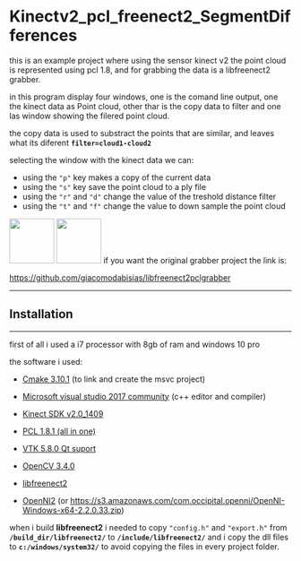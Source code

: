 # Kinectv2_pcl_freenect2_SegmentDifferences #

this is an example project where using the sensor kinect v2 the point cloud is represented using  pcl 1.8,
and for grabbing the data is a libfreenect2 grabber.

in this program display four windows, one is the comand line output, one the kinect data as Point cloud, other thar is the copy data
to filter and one las window showing the filered point cloud.

the copy data is used to substract the points that are similar, and leaves what its diferent **`filter=cloud1-cloud2`**

selecting the window with the kinect data we can:
* using the `"p"` key makes a copy of the current data
* using the `"s"` key save the point cloud to a ply file
* using the `"r"` and `"d"` change the value of the treshold distance filter
* using the `"t"` and `"f"` change the value to down sample the point cloud



 
<img src = "https://github.com/carlosfva1990/Kinectv2_pcl_freenect2_SegmentDifferences/blob/master/Kinect.PNG" width = 80>
<img src = "https://github.com/carlosfva1990/Kinectv2_pcl_freenect2_SegmentDifferences/blob/master/filtro.PNG" width = 80>
if you want the original grabber project the link is:
 
https://github.com/giacomodabisias/libfreenect2pclgrabber

---
## Installation ##
---

first of all i used a i7 processor with 8gb of ram and windows 10 pro

the software i used:

* [Cmake 3.10.1](https://cmake.org/download/) (to link and create the msvc project) 

* [Microsoft visual studio 2017 community](https://www.visualstudio.com/es/downloads/?rr=https%3A%2F%2Fwww.google.com.mx%2F) (c++ editor and compiler) 

* [Kinect SDK v2.0_1409](https://www.microsoft.com/en-us/download/details.aspx?id=44561) 

* [PCL 1.8.1 (all in one)](http://unanancyowen.com/en/pcl18/) 

* [VTK 5.8.0 Qt suport](http://sourceforge.net/projects/pointclouds/files/dependencies/VTK-5.8.0-msvc2010-win64.exe/download) 

* [OpenCV 3.4.0](https://sourceforge.net/projects/opencvlibrary/files/opencv-win/) 

* [libfreenect2](https://github.com/OpenKinect/libfreenect2) 

* [OpenNI2](https://github.com/OpenNI/OpenNI2)  (or 
			https://s3.amazonaws.com/com.occipital.openni/OpenNI-Windows-x64-2.2.0.33.zip) 


when i build **libfreenect2** i needed to copy `"config.h"` and `"export.h"` from **`/build_dir/libfreenect2/`** to **`/include/libfreenect2/`**
and i copy the dll files to **`c:/windows/system32/`** to avoid copying the files in every project folder.

